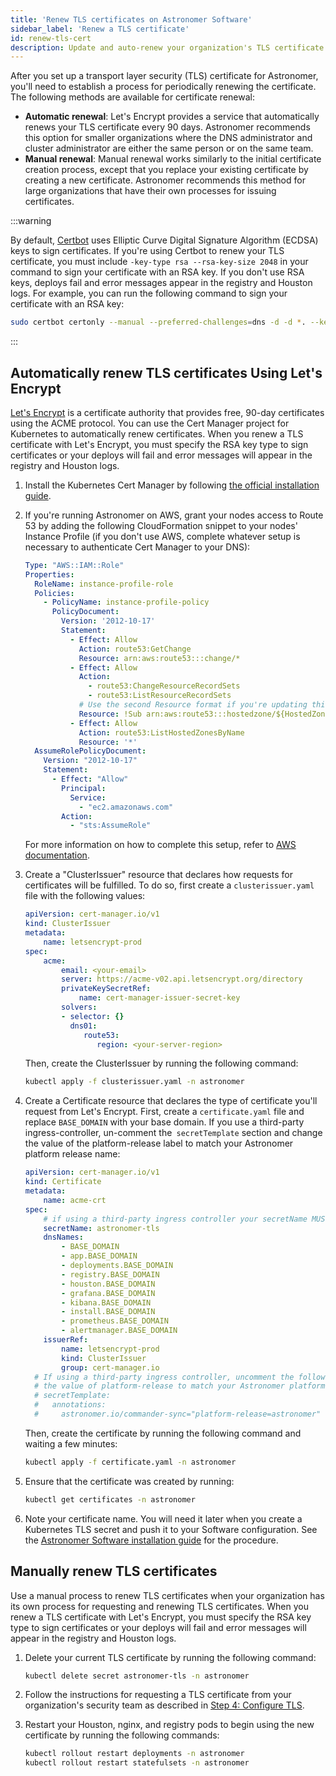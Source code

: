 ```yaml
---
title: 'Renew TLS certificates on Astronomer Software'
sidebar_label: 'Renew a TLS certificate'
id: renew-tls-cert
description: Update and auto-renew your organization's TLS certificate for Astronomer Software.
---
```


After you set up a transport layer security (TLS) certificate for Astronomer, you'll need to establish a process for periodically renewing the certificate. The following methods are available for certificate renewal:

* **Automatic renewal**: Let's Encrypt provides a service that automatically renews your TLS certificate every 90 days. Astronomer recommends this option for smaller organizations where the DNS administrator and cluster administrator are either the same person or on the same team.
* **Manual renewal**: Manual renewal works similarly to the initial certificate creation process, except that you replace your existing certificate by creating a new certificate. Astronomer recommends this method for large organizations that have their own processes for issuing certificates.

:::warning

By default, [Certbot](https://certbot.eff.org/) uses Elliptic Curve Digital Signature Algorithm (ECDSA) keys to sign certificates. If you're using Certbot to renew your TLS certificate, you must include `-key-type rsa --rsa-key-size 2048` in your command to sign your certificate with an RSA key. If you don't use RSA keys, deploys fail and error messages appear in the registry and Houston logs. For example, you can run the following command to sign your certificate with an RSA key:

```sh
sudo certbot certonly --manual --preferred-challenges=dns -d -d *. --key-type=rsa
```

:::

## Automatically renew TLS certificates Using Let's Encrypt

[Let's Encrypt](https://letsencrypt.org/) is a certificate authority that provides free, 90-day certificates using the ACME protocol. You can use the Cert Manager project for Kubernetes to automatically renew certificates. When you renew a TLS certificate with Let's Encrypt, you must specify the RSA key type to sign certificates or your deploys will fail and error messages will appear in the registry and Houston logs.

1. Install the Kubernetes Cert Manager by following [the official installation guide](https://cert-manager.io/docs/installation/).

2. If you're running Astronomer on AWS, grant your nodes access to Route 53 by adding the following CloudFormation snippet to your nodes' Instance Profile (if you don't use AWS, complete whatever setup is necessary to authenticate Cert Manager to your DNS):

    ```yaml
    Type: "AWS::IAM::Role"
    Properties:
      RoleName: instance-profile-role
      Policies:
        - PolicyName: instance-profile-policy
          PolicyDocument:
            Version: '2012-10-17'
            Statement:
              - Effect: Allow
                Action: route53:GetChange
                Resource: arn:aws:route53:::change/*
              - Effect: Allow
                Action:
                  - route53:ChangeResourceRecordSets
                  - route53:ListResourceRecordSets
                # Use the second Resource format if you're updating this through the AWS UI
                Resource: !Sub arn:aws:route53:::hostedzone/${HostedZoneIdLookup.HostedZoneId}
              - Effect: Allow
                Action: route53:ListHostedZonesByName
                Resource: '*'
      AssumeRolePolicyDocument:
        Version: "2012-10-17"
        Statement:
          - Effect: "Allow"
            Principal:
              Service:
                - "ec2.amazonaws.com"
            Action:
              - "sts:AssumeRole"
    ```

    For more information on how to complete this setup, refer to [AWS documentation](https://docs.aws.amazon.com/eks/latest/userguide/create-node-role.html).

3. Create a "ClusterIssuer" resource that declares how requests for certificates will be fulfilled. To do so, first create a `clusterissuer.yaml` file with the following values:

    ```yaml
    apiVersion: cert-manager.io/v1
    kind: ClusterIssuer
    metadata:
        name: letsencrypt-prod
    spec:
        acme:
            email: <your-email>
            server: https://acme-v02.api.letsencrypt.org/directory
            privateKeySecretRef:
                name: cert-manager-issuer-secret-key
            solvers:
            - selector: {}
              dns01:
                 route53:
                    region: <your-server-region>
    ```

    Then, create the ClusterIssuer by running the following command:

    ```sh
    kubectl apply -f clusterissuer.yaml -n astronomer
    ```

4. Create a Certificate resource that declares the type of certificate you'll request from Let's Encrypt. First, create a `certificate.yaml` file and replace `BASE_DOMAIN` with your base domain. If you use a third-party ingress-controller, un-comment the` secretTemplate` section and change the value of the platform-release label to match your Astronomer platform release name:

    ```yaml
    apiVersion: cert-manager.io/v1
    kind: Certificate
    metadata:
        name: acme-crt
    spec:
        # if using a third-party ingress controller your secretName MUST be astronomer-tls
        secretName: astronomer-tls
        dnsNames:
            - BASE_DOMAIN
            - app.BASE_DOMAIN
            - deployments.BASE_DOMAIN
            - registry.BASE_DOMAIN
            - houston.BASE_DOMAIN
            - grafana.BASE_DOMAIN
            - kibana.BASE_DOMAIN
            - install.BASE_DOMAIN
            - prometheus.BASE_DOMAIN
            - alertmanager.BASE_DOMAIN
        issuerRef:
            name: letsencrypt-prod
            kind: ClusterIssuer
            group: cert-manager.io
      # If using a third-party ingress controller, uncomment the following section and change
      # the value of platform-release to match your Astronomer platform release name
      # secretTemplate:
      #   annotations:
      #     astronomer.io/commander-sync="platform-release=astronomer"

    ```

    Then, create the certificate by running the following command and waiting a few minutes:

    ```sh
    kubectl apply -f certificate.yaml -n astronomer
    ```

5. Ensure that the certificate was created by running:
   ```sh
   kubectl get certificates -n astronomer
   ```

6. Note your certificate name. You will need it later when you create a Kubernetes TLS secret and push it to your Software configuration. See the [Astronomer Software installation guide](install-airgapped.md) for the procedure.

## Manually renew TLS certificates

Use a manual process to renew TLS certificates when your organization has its own process for requesting and renewing TLS certificates. When you renew a TLS certificate with Let's Encrypt, you must specify the RSA key type to sign certificates or your deploys will fail and error messages will appear in the registry and Houston logs.

1. Delete your current TLS certificate by running the following command:
   ```sh
   kubectl delete secret astronomer-tls -n astronomer
   ```

2. Follow the instructions for requesting a TLS certificate from your organization's security team as described in [Step 4: Configure TLS](install-airgapped.md#requesting-and-validating-an-astronomer-tls-certificate).

3. Restart your Houston, nginx, and registry pods to begin using the new certificate by running the following commands:
   ```sh
   kubectl rollout restart deployments -n astronomer
   kubectl rollout restart statefulsets -n astronomer
   ```
